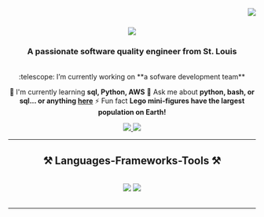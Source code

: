 <img align="right" src="https://visitor-badge.laobi.icu/badge?page_id=justus.justus" />
<h1 align="center">
    <img src="https://readme-typing-svg.herokuapp.com/?font=Righteous&size=35&center=true&vCenter=true&width=500&height=70&duration=4000&lines=Hi+There!+:wave:;+I'm+Justus+Solomon!;" />
</h1>
<h3 align="center">A passionate software quality engineer from St. Louis</h3>
<br/>
<div align="center">
 :telescope: I’m currently working on **a sofware development team**
 
 🌱 I'm currently learning **sql, Python, AWS**
💬 Ask me about **python, bash, or sql... or anything [here](https://github.com/justusCoding/CyberJanBootCamp24)**
⚡ Fun fact **Lego mini-figures have the largest population on Earth!**
 </div>
 
<div align="center"> 
  <a href="mailto:justusworking245@gmail.com">
    <img src="https://img.shields.io/badge/Gmail-333333?style=for-the-badge&logo=gmail&logoColor=red" />
  </a>
  <a href="https://www.linkedin.com/in/samuel-solomon-961019258/" target="_blank">
    <img src="https://img.shields.io/badge/LinkedIn-0077B5?style=for-the-badge&logo=linkedin&logoColor=white" target="_blank" />
  </a>
  </a>
</div>
 <hr/>
 
<h2 align="center">⚒️ Languages-Frameworks-Tools ⚒️</h2>
<br/>
<div align="center">
    <img src="https://skillicons.dev/icons?i=vscode,github,bash,git" />
    <img src="https://skillicons.dev/icons?i=java,python,mysql" /><br>
</div>
<br/>
<hr/>
